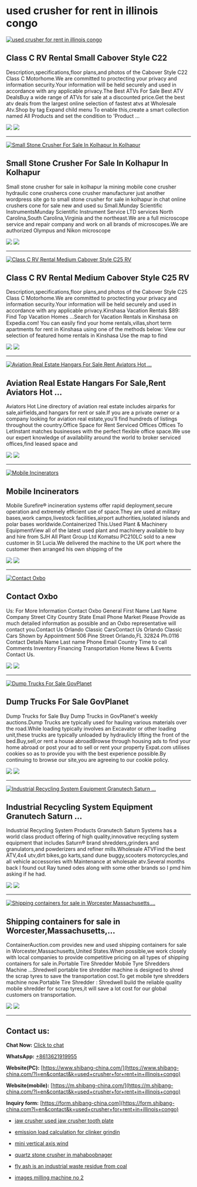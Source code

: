 # used crusher for rent in illinois congo

<a href="https://swt.shibang-china.com/?l=en&img&k=used+crusher+for+rent+in+illinois+congo" target="_blank">![used crusher for rent in illinois congo](http://static.shibang-china.com/all-800x300/1314.jpg)</a>

## Class C RV Rental Small Cabover Style C22
Description,specifications,floor plans,and photos of the Cabover Style C22 Class C Motorhome.We are committed to proctecting your privacy and information security.Your information will be held securely and used in accordance with any applicable privacy.The Best ATVs For Sale Best ATV DealsBuy a wide range of ATVs for sale at a discounted price.Get the best atv deals from the largest online selection of fastest atvs at Wholesale Atv.Shop by tag Expand child menu To enable this,create a smart collection named All Products and set the condition to 'Product …


<a href="https://whatsapp.shibangsoft.com/WhatsApp.php" target="_blank" title="WhatsApp">![](http://static.shibang-china.com/icon/whatsapp.png)</a> <a href="https://swt.shibang-china.com/?l=en&icon&k=used+crusher+for+rent+in+illinois+congo" target="_blank">![](http://static.shibang-china.com/icon/chat-en.png)</a>

---

<a href="https://swt.shibang-china.com/?l=en&img&k=used+crusher+for+rent+in+illinois+congo" target="_blank">![Small Stone Crusher For Sale In Kolhapur In Kolhapur](http://static.shibang-china.com/all-800x300/1224.jpg)</a>

## Small Stone Crusher For Sale In Kolhapur In Kolhapur
Small stone crusher for sale in kolhapur la mining mobile cone crusher hydraulic cone crushercs cone crusher manufacturer just another wordpress site go to small stone crusher for sale in kolhapur in chat online crushers cone for sale new and used su Small.Munday Scientific InstrumentsMunday Scientific Instrument Service LTD services North Carolina,South Carolina,Virginia and the northeast.We are a full microscope service and repair company and work on all brands of microscopes.We are authorized Olympus and Nikon microscope


<a href="https://whatsapp.shibangsoft.com/WhatsApp.php" target="_blank" title="WhatsApp">![](http://static.shibang-china.com/icon/whatsapp.png)</a> <a href="https://swt.shibang-china.com/?l=en&icon&k=used+crusher+for+rent+in+illinois+congo" target="_blank">![](http://static.shibang-china.com/icon/chat-en.png)</a>

---

<a href="https://swt.shibang-china.com/?l=en&img&k=used+crusher+for+rent+in+illinois+congo" target="_blank">![Class C RV Rental Medium Cabover Style C25 RV](http://static.shibang-china.com/all-800x300/719.jpg)</a>

## Class C RV Rental Medium Cabover Style C25 RV
Description,specifications,floor plans,and photos of the Cabover Style C25 Class C Motorhome.We are committed to proctecting your privacy and information security.Your information will be held securely and used in accordance with any applicable privacy.Kinshasa Vacation Rentals $89: Find Top Vacation Homes …Search for Vacation Rentals in Kinshasa on Expedia.com! You can easily find your home rentals,villas,short term apartments for rent in Kinshasa using one of the methods below: View our selection of featured home rentals in Kinshasa Use the map to find


<a href="https://whatsapp.shibangsoft.com/WhatsApp.php" target="_blank" title="WhatsApp">![](http://static.shibang-china.com/icon/whatsapp.png)</a> <a href="https://swt.shibang-china.com/?l=en&icon&k=used+crusher+for+rent+in+illinois+congo" target="_blank">![](http://static.shibang-china.com/icon/chat-en.png)</a>

---

<a href="https://swt.shibang-china.com/?l=en&img&k=used+crusher+for+rent+in+illinois+congo" target="_blank">![Aviation Real Estate Hangars For Sale,Rent Aviators Hot …](http://static.shibang-china.com/all-800x300/429.jpg)</a>

## Aviation Real Estate Hangars For Sale,Rent Aviators Hot …
Aviators Hot Line directory of aviation real estate includes airparks for sale,airfields,and hangars for rent or sale.If you are a private owner or a company looking for aviation real estate,you’ll find hundreds of listings throughout the country.Office Space for Rent Serviced Offices Offices To LetInstant matches businesses with the perfect flexible office space.We use our expert knowledge of availability around the world to broker serviced offices,find leased space and


<a href="https://whatsapp.shibangsoft.com/WhatsApp.php" target="_blank" title="WhatsApp">![](http://static.shibang-china.com/icon/whatsapp.png)</a> <a href="https://swt.shibang-china.com/?l=en&icon&k=used+crusher+for+rent+in+illinois+congo" target="_blank">![](http://static.shibang-china.com/icon/chat-en.png)</a>

---

<a href="https://swt.shibang-china.com/?l=en&img&k=used+crusher+for+rent+in+illinois+congo" target="_blank">![Mobile Incinerators](http://static.shibang-china.com/all-800x300/851.jpg)</a>

## Mobile Incinerators
Mobile Surefire&#174; incineration systems offer rapid deployment,secure operation and extremely efficient use of space.They are used at military bases,work camps,livestock facilities,airport authorities,isolated islands and polar bases worldwide.Containerized This.Used Plant &amp; Machinery EquipmentView all of the latest used plant and machinery available to buy and hire from SJH All Plant Group Ltd Komatsu PC210LC sold to a new customer in St Lucia.We delivered the machine to the UK port where the customer then arranged his own shipping of the


<a href="https://whatsapp.shibangsoft.com/WhatsApp.php" target="_blank" title="WhatsApp">![](http://static.shibang-china.com/icon/whatsapp.png)</a> <a href="https://swt.shibang-china.com/?l=en&icon&k=used+crusher+for+rent+in+illinois+congo" target="_blank">![](http://static.shibang-china.com/icon/chat-en.png)</a>

---

<a href="https://swt.shibang-china.com/?l=en&img&k=used+crusher+for+rent+in+illinois+congo" target="_blank">![Contact Oxbo](http://static.shibang-china.com/all-800x300/1029.jpg)</a>

## Contact Oxbo
Us: For More Information Contact Oxbo General First Name Last Name Company Street City Country State Email Phone Market Please Provide as much detailed information as possible and an Oxbo representative will contact you.Contact Us Orlando Classic CarsContact Us Orlando Classic Cars Shown by Appointment 506 Pine Street Orlando,FL 32824 Ph.0116 Contact Details Name Last name Phone Email Country Time to call Comments Inventory Financing Transportation Home News &amp; Events Contact Us.


<a href="https://whatsapp.shibangsoft.com/WhatsApp.php" target="_blank" title="WhatsApp">![](http://static.shibang-china.com/icon/whatsapp.png)</a> <a href="https://swt.shibang-china.com/?l=en&icon&k=used+crusher+for+rent+in+illinois+congo" target="_blank">![](http://static.shibang-china.com/icon/chat-en.png)</a>

---

<a href="https://swt.shibang-china.com/?l=en&img&k=used+crusher+for+rent+in+illinois+congo" target="_blank">![Dump Trucks For Sale GovPlanet](http://static.shibang-china.com/all-800x300/1318.jpg)</a>

## Dump Trucks For Sale GovPlanet
Dump Trucks for Sale Buy Dump Trucks in GovPlanet's weekly auctions.Dump Trucks are typically used for hauling various materials over the road.While loading typically involves an Excavator or other loading unit,these trucks are typically unloaded by hydraulicly lifting the front of the bed.Buy,sell,or rent a house abroadBrowse through housing ads to find your home abroad or post your ad to sell or rent your property Expat.com utilises cookies so as to provide you with the best experience possible.By continuing to browse our site,you are agreeing to our cookie policy.


<a href="https://whatsapp.shibangsoft.com/WhatsApp.php" target="_blank" title="WhatsApp">![](http://static.shibang-china.com/icon/whatsapp.png)</a> <a href="https://swt.shibang-china.com/?l=en&icon&k=used+crusher+for+rent+in+illinois+congo" target="_blank">![](http://static.shibang-china.com/icon/chat-en.png)</a>

---

<a href="https://swt.shibang-china.com/?l=en&img&k=used+crusher+for+rent+in+illinois+congo" target="_blank">![Industrial Recycling System Equipment Granutech Saturn …](http://static.shibang-china.com/all-800x300/45.jpg)</a>

## Industrial Recycling System Equipment Granutech Saturn …
Industrial Recycling System Products Granutech Saturn Systems has a world class product offering of high quality,innovative recycling system equipment that includes Saturn&#174; brand shredders,grinders and granulators,and powderizers and refiner mills.Wholesale ATVFind the best ATV,4x4 utv,dirt bikes,go karts,sand dune buggy,scooters motorcycles,and all vehicle accessories with Maintenance at wholesale atv.Several months back I found out Ray tuned odes along with some other brands so I pmd him asking if he had.


<a href="https://whatsapp.shibangsoft.com/WhatsApp.php" target="_blank" title="WhatsApp">![](http://static.shibang-china.com/icon/whatsapp.png)</a> <a href="https://swt.shibang-china.com/?l=en&icon&k=used+crusher+for+rent+in+illinois+congo" target="_blank">![](http://static.shibang-china.com/icon/chat-en.png)</a>

---

<a href="https://swt.shibang-china.com/?l=en&img&k=used+crusher+for+rent+in+illinois+congo" target="_blank">![Shipping containers for sale in Worcester,Massachusetts,…](http://static.shibang-china.com/all-800x300/1466.jpg)</a>

## Shipping containers for sale in Worcester,Massachusetts,…
ContainerAuction.com provides new and used shipping containers for sale in Worcester,Massachusetts,United States.When possible,we work closely with local companies to provide competitive pricing on all types of shipping containers for sale in.Portable Tire Shredder Mobile Tyre Shredders Machine …Shredwell portable tire shredder machine is designed to shred the scrap tyres to save the transportation cost.To get mobile tyre shredders machine now.Portable Tire Shredder : Shredwell build the reliable quality mobile shredder for scrap tyres,it will save a lot cost for our global customers on transportation.


<a href="https://whatsapp.shibangsoft.com/WhatsApp.php" target="_blank" title="WhatsApp">![](http://static.shibang-china.com/icon/whatsapp.png)</a> <a href="https://swt.shibang-china.com/?l=en&icon&k=used+crusher+for+rent+in+illinois+congo" target="_blank">![](http://static.shibang-china.com/icon/chat-en.png)</a>

---
## Contact us:

**Chat Now:** [Click to chat](https://swt.shibang-china.com?l=en&contact&k=used+crusher+for+rent+in+illinois+congo)

**WhatsApp:**  [+8613621919955](https://whatsapp.shibangsoft.com/WhatsApp.php)

**Website(PC):** [https://www.shibang-china.com/](https://www.shibang-china.com/?l=en&contact&k=used+crusher+for+rent+in+illinois+congo)

**Website(mobile):** [https://m.shibang-china.com/](https://m.shibang-china.com/?l=en&contact&k=used+crusher+for+rent+in+illinois+congo)

**Inquiry form:** [https://form.shibang-china.com](https://form.shibang-china.com?l=en&contact&k=used+crusher+for+rent+in+illinois+congo)

* [jaw crusher used jaw crusher tooth plate](../137/jaw%20crusher%20used%20jaw%20crusher%20tooth%20plate.md)

* [emission load calculation for clinker grindin](../129/emission%20load%20calculation%20for%20clinker%20grindin.md)

* [mini vertical axis wind](../136/mini%20vertical%20axis%20wind.md)

* [quartz stone crusher in mahaboobnager](../140/quartz%20stone%20crusher%20in%20mahaboobnager.md)

* [fly ash is an industrial waste residue from coal](../135/fly%20ash%20is%20an%20industrial%20waste%20residue%20from%20coal.md)

* [images milling machine no 2](../131/images%20milling%20machine%20no%202.md)